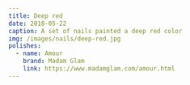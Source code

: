 ```yaml
---
title: Deep red
date: 2018-05-22
caption: A set of nails painted a deep red color
img: /images/nails/deep-red.jpg
polishes:
  - name: Amour
    brand: Madam Glam
    link: https://www.madamglam.com/amour.html
---
```

